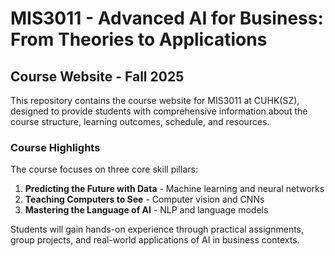 # MIS3011 - Advanced AI for Business: From Theories to Applications

## Course Website - Fall 2025

This repository contains the course website for MIS3011 at CUHK(SZ), designed to provide students with comprehensive information about the course structure, learning outcomes, schedule, and resources.

### Course Highlights

The course focuses on three core skill pillars:
1. **Predicting the Future with Data** - Machine learning and neural networks
2. **Teaching Computers to See** - Computer vision and CNNs
3. **Mastering the Language of AI** - NLP and language models

Students will gain hands-on experience through practical assignments, group projects, and real-world applications of AI in business contexts.
